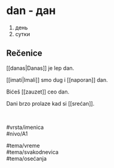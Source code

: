 # dan - дан

1. день  
2. сутки

## Rečenice

[[danas|Danas]] je lep dan.

[[imati|Imali]] smo dug i [[naporan]] dan.

Bićeš [[zauzet]] ceo dan.

Dani brzo prolaze kad si [[srećan]].

<br>

#vrsta/imenica  
#nivo/A1  

#tema/vreme  
#tema/svakodnevica  
#tema/osećanja

